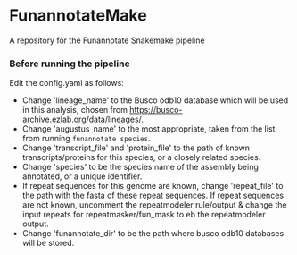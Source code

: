 # FunannotateMake
A repository for the Funannotate Snakemake pipeline


### Before running the pipeline
Edit the config.yaml as follows:

 * Change 'lineage_name' to the Busco odb10 database which will be used in this analysis, chosen from https://busco-archive.ezlab.org/data/lineages/.
 * Change 'augustus_name' to the most appropriate, taken from the list from running ```funannotate species```.
 * Change 'transcript_file' and 'protein_file' to the path of known transcripts/proteins for this species, or a closely related species.
 * Change 'species' to be the species name of the assembly being annotated, or a unique identifier.
 * If repeat sequences for this genome are known, change 'repeat_file' to the path with the fasta of these repeat sequences. If repeat sequences are not known, uncomment the repeatmodeler rule/output & change the input repeats for repeatmasker/fun_mask to eb the repeatmodeler output.
 * Change 'funannotate_dir' to be the path where busco odb10 databases will be stored.
